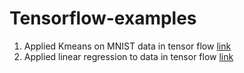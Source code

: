 # Tensorflow-examples
1.  Applied Kmeans on MNIST data in tensor flow <a href="https://github.com/amraw/Tensorflow-examples/blob/master/Simple%20Models/kmeans.py"> link </a>
2. Applied linear regression to data in tensor flow <a href="https://github.com/amraw/Tensorflow-examples/blob/master/Simple%20Models/linear%20Regression.py"> link </a>
